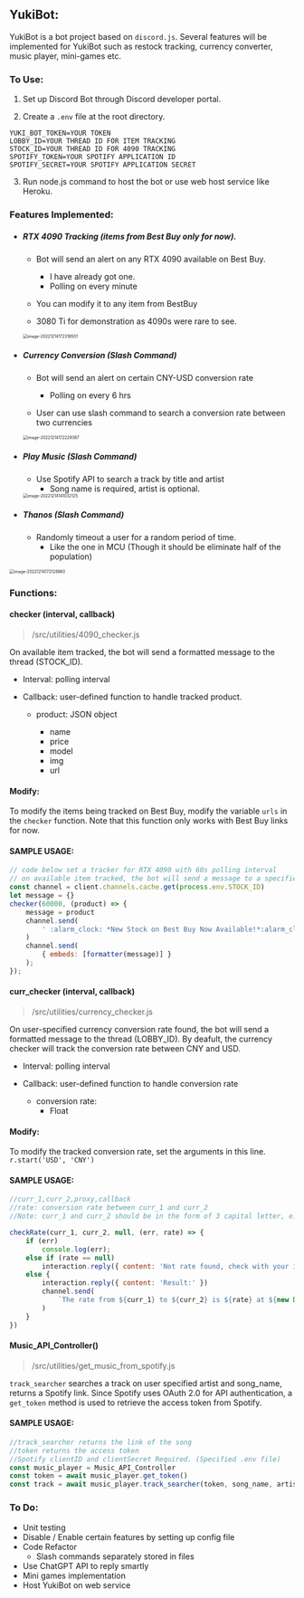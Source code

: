 ## YukiBot:

YukiBot is a bot project based on `discord.js`. Several features will be implemented for YukiBot such as restock tracking, currency converter, music player, mini-games etc.



### To Use:

1. Set up Discord Bot through Discord developer portal.

2. Create a `.env` file at the root directory.

```pseudocode
YUKI_BOT_TOKEN=YOUR TOKEN
LOBBY_ID=YOUR THREAD ID FOR ITEM TRACKING
STOCK_ID=YOUR THREAD ID FOR 4090 TRACKING
SPOTIFY_TOKEN=YOUR SPOTIFY APPLICATION ID
SPOTIFY_SECRET=YOUR SPOTIFY APPLICATION SECRET
```

3. Run node.js command to host the bot or use web host service like Heroku.



### Features Implemented:

* ##### RTX 4090 Tracking (items from Best Buy only for now). 

  * Bot will send an alert on any RTX 4090 available on Best Buy.
    * I have already got one.
    * Polling on every minute
  
  * You can modify it to any item from BestBuy
  * 3080 Ti for demonstration as 4090s were rare to see.
  
  <img src="/Users/naoyuki/Library/Application%20Support/typora-user-images/image-20221214172316501.png" alt="image-20221214172316501" style="zoom:50%;" />



* ##### Currency Conversion (Slash Command)

  * Bot will send an alert on certain CNY-USD conversion rate
    * Polling on every 6 hrs

  * User can use slash command to search a conversion rate between two currencies

  <img src="https://live.staticflickr.com/65535/52563903731_7aa7b52fc6_o.png" alt="image-20221214172229387" style="zoom:50%;" />

  

* ##### Play Music (Slash Command)

  * Use Spotify API to search a track by title and artist
    * Song name is required, artist is optional.


  <img src="https://live.staticflickr.com/65535/52563440822_fd48a0d922_o.png" alt="image-20221214141032125" style="zoom: 50%;" />

  

* ##### Thanos (Slash Command)

  * Randomly timeout a user for a random period of time.
    * Like the one in MCU (Though it should be eliminate half of the population)


<img src="https://live.staticflickr.com/65535/52564359405_7aed19d25f_o.png" alt="image-20221214172128860" style="zoom:50%;" />



### Functions:

#### checker (interval, callback)

>  /src/utilities/4090_checker.js

On available item tracked, the bot will send a formatted message to the thread (STOCK_ID).

* Interval: polling interval

* Callback: user-defined function to handle tracked product.

  * product: JSON object

    * name
    * price
    * model
    * img
    * url

    

#### Modify:

To modify the items being tracked on Best Buy, modify the variable `urls` in the `checker` function. Note that this function only works with Best Buy links for now.



#### SAMPLE USAGE:

```javascript
// code below set a tracker for RTX 4090 with 60s polling interval
// on available item tracked, the bot will send a message to a specified thread
const channel = client.channels.cache.get(process.env.STOCK_ID)
let message = {}
checker(60000, (product) => {
    message = product
    channel.send(
        ' :alarm_clock: *New Stock on Best Buy Now Available!*:alarm_clock:'
    )
    channel.send(
        { embeds: [formatter(message)] }
    );
});
```



#### curr_checker (interval, callback)

>/src/utilities/currency_checker.js

On user-specified currency conversion rate found, the bot will send a formatted message to the thread (LOBBY_ID). By deafult, the currency checker will track the conversion rate between CNY and USD.

* Interval: polling interval

* Callback: user-defined function to handle conversion rate
  * conversion rate:
    * Float



#### Modify:

To modify the tracked conversion rate, set the arguments in this line. `r.start('USD', 'CNY')` 



#### SAMPLE USAGE:

```javascript
//curr_1,curr_2,proxy,callback
//rate: conversion rate between curr_1 and curr_2
//Note: curr_1 and curr_2 should be in the form of 3 capital letter, e.g. USD, GBP, CNY, JPY.

checkRate(curr_1, curr_2, null, (err, rate) => {
    if (err)
        console.log(err);
    else if (rate == null)
        interaction.reply({ content: 'Not rate found, check with your input.' })
    else {
        interaction.reply({ content: 'Result:' })
        channel.send(
            `The rate from ${curr_1} to ${curr_2} is ${rate} at ${new Date()}`
        )
    }
})
```



#### Music_API_Controller()

> /src/utilities/get_music_from_spotify.js

`track_searcher` searches a track on user specified artist and song_name, returns a Spotify link. Since Spotify uses OAuth 2.0 for API authentication, a `get_token` method is used to retrieve the access token from Spotify. 



#### SAMPLE USAGE:

```javascript
//track_searcher returns the link of the song
//token returns the access token
//Spotify clientID and clientSecret Required. (Specified .env file)
const music_player = Music_API_Controller
const token = await music_player.get_token()
const track = await music_player.track_searcher(token, song_name, artist_name)
```



### To Do:

* Unit testing
* Disable / Enable certain features by setting up config file
* Code Refactor
  * Slash commands separately stored in files
* Use ChatGPT API to reply smartly
* Mini games implementation
* Host YukiBot on web service